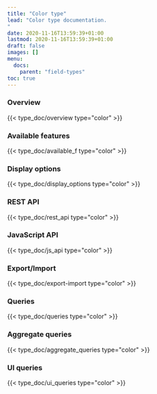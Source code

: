 ```yaml
---
title: "Color type"
lead: "Color type documentation.
"
date: 2020-11-16T13:59:39+01:00
lastmod: 2020-11-16T13:59:39+01:00
draft: false
images: []
menu:
  docs:
    parent: "field-types"
toc: true
---
```



### Overview
{{< type_doc/overview type="color" >}}

### Available features
{{< type_doc/available_f type="color" >}}

### Display options 
{{< type_doc/display_options type="color" >}}

### REST API 
{{< type_doc/rest_api type="color" >}}

### JavaScript API
{{< type_doc/js_api type="color" >}}

### Export/Import
{{< type_doc/export-import type="color" >}}

### Queries 
{{< type_doc/queries type="color" >}}

### Aggregate queries
{{< type_doc/aggregate_queries type="color" >}}

### UI queries
{{< type_doc/ui_queries type="color" >}}